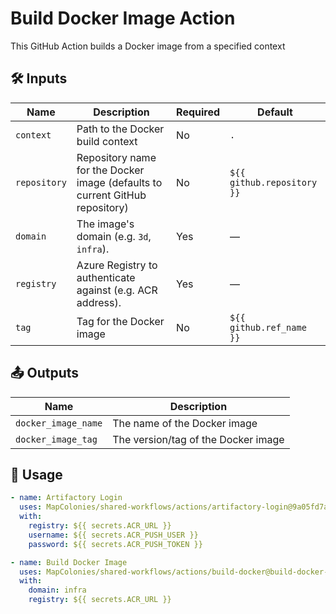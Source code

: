 # Build Docker Image Action

This GitHub Action builds a Docker image from a specified context

## 🛠 Inputs

| Name         | Description                                                                 | Required | Default                |
|--------------|-----------------------------------------------------------------------------|----------|------------------------|
| `context`    | Path to the Docker build context                                            | No       | `.`                    |
| `repository` | Repository name for the Docker image (defaults to current GitHub repository)| No       | `${{ github.repository }}` |
| `domain`     | The image's domain (e.g. `3d`, `infra`).                                    | Yes      | —                      |
| `registry`   | Azure Registry to authenticate against (e.g. ACR address).                  | Yes      | —                      |
| `tag`        | Tag for the Docker image                                                    | No       | `${{ github.ref_name }}`   |

## 📤 Outputs

| Name                | Description                                      |
|---------------------|--------------------------------------------------|
| `docker_image_name` | The name of the Docker image                     |
| `docker_image_tag`  | The version/tag of the Docker image              |

## 🚀 Usage

<!-- x-release-please-start-version -->

```yaml
- name: Artifactory Login
  uses: MapColonies/shared-workflows/actions/artifactory-login@9a05fd7a01e18746d69cc210b7e6defbd1cc79fc # v1.0.0
  with:
    registry: ${{ secrets.ACR_URL }}
    username: ${{ secrets.ACR_PUSH_USER }}
    password: ${{ secrets.ACR_PUSH_TOKEN }}

- name: Build Docker Image
  uses: MapColonies/shared-workflows/actions/build-docker@build-docker-v1.0.0
  with:
    domain: infra
    registry: ${{ secrets.ACR_URL }}
```
<!-- x-release-please-end-version -->
